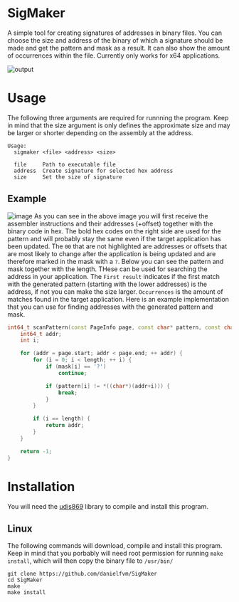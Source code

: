 # SigMaker
A simple tool for creating signatures of addresses in binary files.  You can choose the size and address of 
the binary of which a signature should be made and get the pattern and mask as a result. It can also show 
the amount of occurrences within the file. Currently only works for x64 applications.

![output](https://github.com/danielfvm/SigMaker/assets/23420640/2eecf107-514e-424d-8fab-40822a9c65be)


# Usage
The following three arguments are required for runnning the program. Keep in mind that the size argument
is only defines the approximate size and may be larger or shorter depending on the assembly at the address.
```
Usage:
  sigmaker <file> <address> <size>

  file     Path to executable file
  address  Create signature for selected hex address
  size     Set the size of signature
```

## Example
![image](https://github.com/danielfvm/SigMaker/assets/23420640/e96f9ca9-ccfd-42ac-ad5a-29d0f55abd66)
As you can see in the above image you will first receive the assembler instructions and their addresses (+offset)
together with the binary code in hex. The bold hex codes on the right side are used for the pattern and
will probably stay the same even if the target application has been updated. The `00` that are not highlighted
are addresses or offsets that are most likely to change after the application is being updated and
are therefore marked in the mask with a `?`. Below you can see the pattern and mask together with the
length. THese can be used for searching the address in your application. The `First result` indicates if the first
match with the generated pattern (starting with the lower addresses) is the address, if not you can make the
size larger. `Occurrences` is the amount of matches found in the target application.
Here is an example implementation that you can use for finding addresses with the generated pattern and 
mask.
```cpp
int64_t scanPattern(const PageInfo page, const char* pattern, const char* mask, int length) {
    int64_t addr;
    int i;

    for (addr = page.start; addr < page.end; ++ addr) {
        for (i = 0; i < length; ++ i) {
            if (mask[i] == '?')
                continue;

            if (pattern[i] != *((char*)(addr+i))) {
                break;
            }
        }

        if (i == length) {
            return addr;
        }
    }

    return -1;
}
```

# Installation
You will need the [udis869](https://github.com/vmt/udis86) library to compile and install this program.

## Linux
The following commands will download, compile and install this program. Keep in mind that you porbably will
need root permission for running `make install`, which will then copy the binary file to `/usr/bin/`
```
git clone https://github.com/danielfvm/SigMaker
cd SigMaker
make
make install
```
